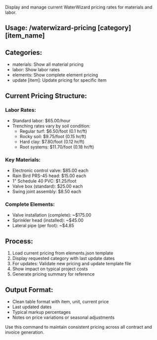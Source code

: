 Display and manage current WaterWizard pricing rates for materials and labor.

## Usage: /waterwizard-pricing [category] [item_name]

## Categories:
- materials: Show all material pricing
- labor: Show labor rates
- elements: Show complete element pricing
- update [item]: Update pricing for specific item

## Current Pricing Structure:

### Labor Rates:
- Standard labor: $65.00/hour
- Trenching rates vary by soil condition:
  - Regular turf: $6.50/foot (0.1 hr/ft)
  - Rocky soil: $9.75/foot (0.15 hr/ft) 
  - Hard clay: $7.80/foot (0.12 hr/ft)
  - Root systems: $11.70/foot (0.18 hr/ft)

### Key Materials:
- Electronic control valve: $85.00 each
- Rain Bird PRS-45 head: $15.00 each
- 1" Schedule 40 PVC: $1.25/foot
- Valve box (standard): $25.00 each
- Swing joint assembly: $8.50 each

### Complete Elements:
- Valve installation (complete): ~$175.00
- Sprinkler head (installed): ~$45.00
- Lateral pipe (per foot): ~$4.85

## Process:
1. Load current pricing from elements.json template
2. Display requested category with last update dates
3. For updates: Validate new pricing and update template file
4. Show impact on typical project costs
5. Generate pricing summary for reference

## Output Format:
- Clean table format with item, unit, current price
- Last updated dates
- Typical markup percentages
- Notes on price variations or seasonal adjustments

Use this command to maintain consistent pricing across all contract and invoice generation.